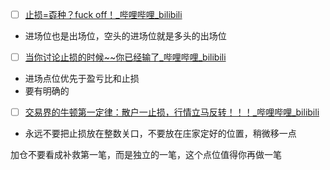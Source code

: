 - [ ] [止损=孬种？fuck off！\_哔哩哔哩\_bilibili](https://www.bilibili.com/video/BV12SqGYmEUy/?spm_id_from=333.1387.homepage.video_card.click&vd_source=56499cc54ebd02db0ac739e485d74801)
- 进场位也是出场位，空头的进场位就是多头的出场位

- [ ] [当你讨论止损的时候\~\~你已经输了\_哔哩哔哩\_bilibili](https://www.bilibili.com/video/BV1ZfQJYREvc/?spm_id_from=333.1387.homepage.video_card.click&vd_source=56499cc54ebd02db0ac739e485d74801)
- 进场点位优先于盈亏比和止损
- 要有明确的
- [ ] [交易界的牛顿第一定律：散户一止损，行情立马反转！！！\_哔哩哔哩\_bilibili](https://www.bilibili.com/video/BV1tu411u7rJ?spm_id_from=333.788.player.player_end_recommend_autoplay&vd_source=56499cc54ebd02db0ac739e485d74801)
- 永远不要把止损放在整数关口，不要放在庄家定好的位置，稍微移一点

加仓不要看成补救第一笔，而是独立的一笔，这个点位值得你再做一笔